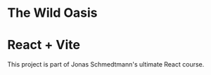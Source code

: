 # The Wild Oasis

# React + Vite

This project is part of Jonas Schmedtmann's ultimate React course.
